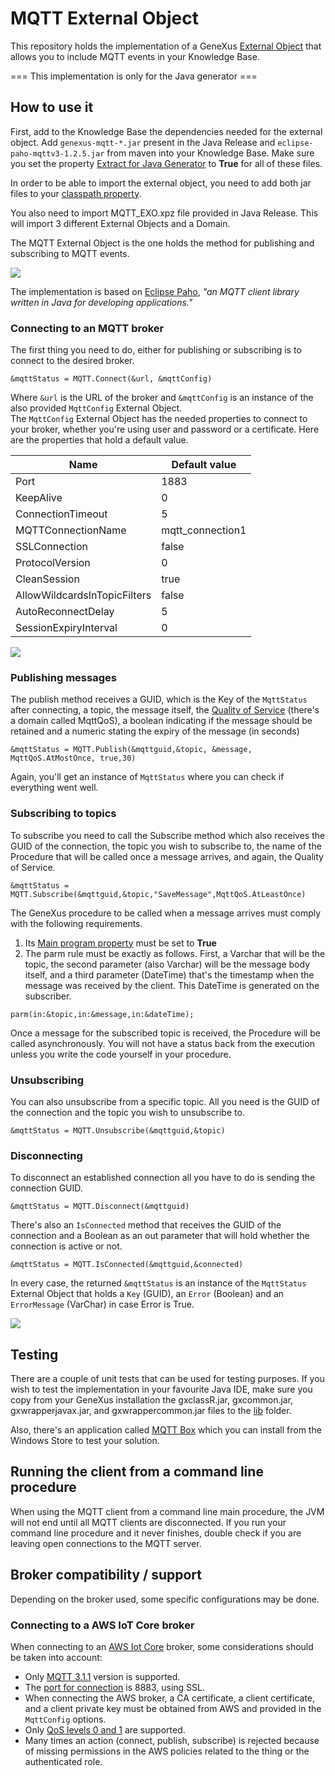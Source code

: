 # MQTT External Object 

This repository holds the implementation of a GeneXus [External Object](https://wiki.genexus.com/commwiki/servlet/wiki?6148) that allows you to include MQTT events in your Knowledge Base.

=== This implementation is only for the Java generator ===

## How to use it

First, add to the Knowledge Base the dependencies needed for the external object. Add `genexus-mqtt-*.jar` present in the Java Release and `eclipse-paho-mqttv3-1.2.5.jar` from maven into your Knowledge Base. Make sure you set the property [Extract for Java Generator](https://wiki.genexus.com/commwiki/servlet/wiki?39499,Extract+for+Java+Generator+property) to **True** for all of these files.

In order to be able to import the external object, you need to add both jar files to your [classpath property](https://wiki.genexus.com/commwiki/servlet/wiki?9248,Classpath+property,). 

You also need to import MQTT_EXO.xpz file provided in Java Release. This will import 3 different External Objects and a Domain.

The MQTT External Object is the one holds the method for publishing and subscribing to MQTT events. 

![](./res/MQTT_Exo.png)

The implementation is based on [Eclipse Paho](https://www.eclipse.org/paho/index.php?page=clients/java/index.php), *"an MQTT client library written in Java for developing applications."* 

### Connecting to an MQTT broker

The first thing you need to do, either for publishing or subscribing is to connect to the desired broker.

```genexus
&mqttStatus = MQTT.Connect(&url, &mqttConfig)
```

Where `&url` is the URL of the broker and `&mqttConfig` is an instance of the also provided `MqttConfig` External Object.  
The `MqttConfig` External Object has the needed properties to connect to your broker, whether you're using user and password or a certificate. Here are the properties that hold a default value.

Name|Default value
---|---
Port|1883
KeepAlive|0
ConnectionTimeout|5
MQTTConnectionName|mqtt_connection1
SSLConnection|false
ProtocolVersion|0
CleanSession|true
AllowWildcardsInTopicFilters|false
AutoReconnectDelay|5
SessionExpiryInterval|0

![](./res/MqttConfig.png)

### Publishing messages

The publish method receives a GUID, which is the Key of the `MqttStatus` after connecting, a topic, the message itself, the [Quality of Service](https://assetwolf.com/learn/mqtt-qos-understanding-quality-of-service) (there's a domain called MqttQoS), a boolean indicating if the message should be retained and a numeric stating the expiry of the message (in seconds)

```genexus
&mqttStatus = MQTT.Publish(&mqttguid,&topic, &message, MqttQoS.AtMostOnce, true,30)
```

Again, you'll get an instance of `MqttStatus` where you can check if everything went well.

### Subscribing to topics

To subscribe you need to call the Subscribe method which also receives the GUID of the connection, the topic you wish to subscribe to, the name of the Procedure that will be called once a message arrives, and again, the Quality of Service.

```genexus
&mqttStatus = MQTT.Subscribe(&mqttguid,&topic,"SaveMessage",MqttQoS.AtLeastOnce)
```

The GeneXus procedure to be called when a message arrives must comply with the following requirements.
1) Its [Main program property](https://wiki.genexus.com/commwiki/servlet/wiki?7407) must be set to **True**
2) The parm rule must be exactly as follows. First, a Varchar that will be the topic, the second parameter (also Varchar) will be the message body itself, and a third parameter (DateTime) that's the timestamp when the message was received by the client. This DateTime is generated on the subscriber.

```genexus
parm(in:&topic,in:&message,in:&dateTime);
```

Once a message for the subscribed topic is received, the Procedure will be called asynchronously. You will not have a status back from the execution unless you write the code yourself in your procedure.

### Unsubscribing

You can also unsubscribe from a specific topic. All you need is the GUID of the connection and the topic you wish to unsubscribe to.

```genexus
&mqttStatus = MQTT.Unsubscribe(&mqttguid,&topic)
```

### Disconnecting

To disconnect an established connection all you have to do is sending the connection GUID.

```genexus
&mqttStatus = MQTT.Disconnect(&mqttguid)
```

There's also an `IsConnected` method that receives the GUID of the connection and a Boolean as an out parameter that will hold whether the connection is active or not.

```genexus
&mqttStatus = MQTT.IsConnected(&mqttguid,&connected)
```

In every case, the returned `&mqttStatus` is an instance of the `MqttStatus` External Object that holds a `Key` (GUID), an `Error` (Boolean) and an `ErrorMessage` (VarChar) in case Error is True.

![](./res/MqttStatus.png)


## Testing

There are a couple of unit tests that can be used for testing purposes. If you wish to test the implementation in your favourite Java IDE, make sure you copy from your GeneXus installation the gxclassR.jar, gxcommon.jar, gxwrapperjavax.jar, and gxwrappercommon.jar files to the [lib](./MQTTLib/lib) folder.

Also, there's an application called [MQTT Box](https://www.microsoft.com/en-us/p/mqttbox/9nblggh55jzg) which you can install from the Windows Store to test your solution.

## Running the client from a command line procedure

When using the MQTT client from a command line main procedure, the JVM will not end until all MQTT clients are disconnected. If you run your command line procedure and it never finishes, double check if you are leaving open connections to the MQTT server.

## Broker compatibility / support

Depending on the broker used, some specific configurations may be done.


### Connecting to a AWS IoT Core broker

When connecting to an [AWS Iot Core](https://docs.aws.amazon.com/iot/latest/developerguide/mqtt.html) broker, some considerations should be taken into account:

- Only [MQTT 3.1.1](https://docs.aws.amazon.com/iot/latest/developerguide/mqtt.html) version is supported.
- The [port for connection](https://docs.aws.amazon.com/iot/latest/developerguide/protocols.html) is 8883, using SSL.
- When connecting the AWS broker, a CA certificate, a client certificate, and a client private key must be obtained from AWS and provided in the `MqttConfig` options.
- Only [QoS levels 0 and 1](https://docs.aws.amazon.com/iot/latest/developerguide/mqtt.html#mqtt-qos) are supported.
- Many times an action (connect, publish, subscribe) is rejected because of missing permissions in the AWS policies related to the thing or the authenticated role.
